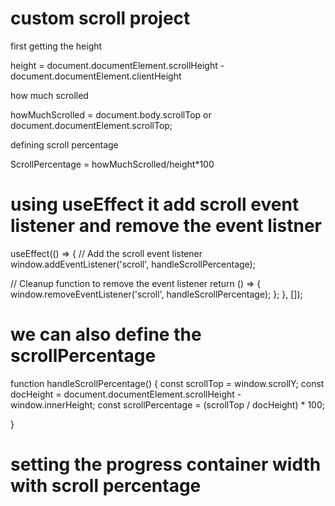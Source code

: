# custom scroll project

first getting the height

height = document.documentElement.scrollHeight - document.documentElement.clientHeight 


how much scrolled

howMuchScrolled = document.body.scrollTop  or document.documentElement.scrollTop;


defining scroll percentage

ScrollPercentage = howMuchScrolled/height*100


# using useEffect it add scroll event listener and remove the event listner

useEffect(() => {
  // Add the scroll event listener
  window.addEventListener('scroll', handleScrollPercentage);

  // Cleanup function to remove the event listener
  return () => {
    window.removeEventListener('scroll', handleScrollPercentage);
  };
}, []);


# we can also define the scrollPercentage 

function handleScrollPercentage() {
  const scrollTop = window.scrollY;
  const docHeight = document.documentElement.scrollHeight - window.innerHeight;
  const scrollPercentage = (scrollTop / docHeight) * 100;

}


# setting the progress container width with scroll percentage
<div 
      className='current-progress-bar'
      style={{width:`${scrollPercentage}%`}}>
      </div>

      
